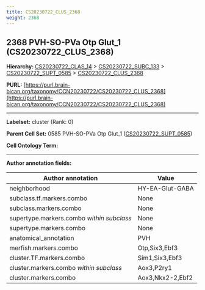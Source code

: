 ```yaml
---
title: CS20230722_CLUS_2368
weight: 2368
---
```

## 2368 PVH-SO-PVa Otp Glut_1 (CS20230722_CLUS_2368)
<b>Hierarchy: </b>
[CS20230722_CLAS_14](../CS20230722_CLAS_14) >
[CS20230722_SUBC_133](../CS20230722_SUBC_133) >
[CS20230722_SUPT_0585](../CS20230722_SUPT_0585) >
[CS20230722_CLUS_2368](../CS20230722_CLUS_2368)

**PURL:** [https://purl.brain-bican.org/taxonomy/CCN20230722/CS20230722_CLUS_2368](https://purl.brain-bican.org/taxonomy/CCN20230722/CS20230722_CLUS_2368)

---


**Labelset:** cluster (Rank: 0)

**Parent Cell Set:** 0585 PVH-SO-PVa Otp Glut_1 ([CS20230722_SUPT_0585](../CS20230722_SUPT_0585))



**Cell Ontology Term:** 

[MARKER GENES.]: #


---

[TRANSFERRED ANNOTATIONS.]: #


[AUTHOR ANNOTATION FIELDS.]: #


**Author annotation fields:**

| Author annotation | Value |
|-------------------|-------|
|neighborhood|HY-EA-Glut-GABA|
|subclass.tf.markers.combo|None|
|subclass.markers.combo|None|
|supertype.markers.combo _within subclass_|None|
|supertype.markers.combo|None|
|anatomical_annotation|PVH|
|merfish.markers.combo|Otp,Six3,Ebf3|
|cluster.TF.markers.combo|Sim1,Six3,Ebf3|
|cluster.markers.combo _within subclass_|Aox3,P2ry1|
|cluster.markers.combo|Aox3,Nkx2-2,Ebf2|
